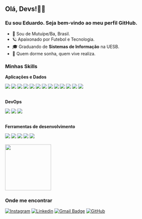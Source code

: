 <h2>Olá, Devs!👋🏽</h2>
<h3>Eu sou Eduardo. Seja bem-vindo ao meu perfil GitHub.</h3>

- 📌 Sou de Mutuípe/Ba, Brasil.
- 🪐 Apaixonado por Futebol e Tecnologia. 
- 🎓 Graduando de **Sistemas de Informação** na UESB.
- 🧠 Quem dorme sonha, quem vive realiza. 

<h3>Minhas Skills</h3>

**Aplicações e Dados**

<div>
  <img
    src="https://img.shields.io/badge/C%2B%2B-00599C?style=for-the-badge&logo=c%2B%2B&logoColor=white"
  />
  <img
    src="https://img.shields.io/badge/Java-ED8B00?style=for-the-badge&logo=openjdk&logoColor=white"
  />
  <img
    src="https://img.shields.io/badge/Node.js-43853D?style=for-the-badge&logo=node.js&logoColor=white"
  />
  <img
    src="https://img.shields.io/badge/TypeScript-007ACC?style=for-the-badge&logo=typescript&logoColor=white"
  />
  <img
    src="https://img.shields.io/badge/JavaScript-F7DF1E?style=for-the-badge&logo=javascript&logoColor=black"
  />
  <img
    src="https://img.shields.io/badge/HTML5-E34F26?style=for-the-badge&logo=html5&logoColor=white"
  />
  <img
    src="https://img.shields.io/badge/CSS3-1572B6?style=for-the-badge&logo=css3&logoColor=white"
  />
  <img
    src="https://img.shields.io/badge/Tailwind_CSS-38B2AC?style=for-the-badge&logo=tailwind-css&logoColor=white"
  />
  <img
    src="https://img.shields.io/badge/Bootstrap-563D7C?style=for-the-badge&logo=bootstrap&logoColor=white"
  />
  <img
    src="https://img.shields.io/badge/Vue.js-35495E?style=for-the-badge&logo=vue.js&logoColor=4FC08D"
  />
  <img
    src="https://img.shields.io/badge/Angular-DD0031?style=for-the-badge&logo=angular&logoColor=white"
  />
  <img
    src="https://img.shields.io/badge/React-20232A?style=for-the-badge&logo=react&logoColor=61DAFB"
  />
  <img
    src="https://img.shields.io/badge/MySQL-00000F?style=for-the-badge&logo=mysql&logoColor=white"
  />
</div>
<br/>

**DevOps**

<div>
  <img
    src="https://img.shields.io/badge/GIT-E44C30?style=for-the-badge&logo=git&logoColor=white"
  />
  <img
    src="https://img.shields.io/badge/GitHub-100000?style=for-the-badge&logo=github&logoColor=white"
  />
  <img
    src="https://img.shields.io/badge/GitLab-330F63?style=for-the-badge&logo=gitlab&logoColor=white"
  />
</div>
<br/>

**Ferramentas de desenvolvimento**
<div>
  <img
    src="https://img.shields.io/badge/Visual_Studio_Code-0078D4?style=for-the-badge&logo=visual%20studio%20code&logoColor=white"
  />
  <img
    src="https://img.shields.io/badge/Eclipse-2C2255?style=for-the-badge&logo=eclipse&logoColor=whit"
  />
  <img
    src="https://img.shields.io/badge/Android_Studio-3DDC84?style=for-the-badge&logo=android-studio&logoColor=white"
  />
  <img
    src="https://img.shields.io/badge/Figma-F24E1E?style=for-the-badge&logo=figma&logoColor=white"
  />
  <img
    src="https://img.shields.io/badge/Notion-000000?style=for-the-badge&logo=notion&logoColor=white"
  />
</div>

<br/>

<a href="https://github.com/eduardoJunior09" title="Eduardo">
  <img height="150em" src="https://github-readme-stats.vercel.app/api?username=eduardoJunior09&theme=dracula&show_icons=true&custom_title=Eduardo%20GitHub%20Stas" />
</a>


<h3>Onde me encontrar</h3>

[![Instagram](https://img.shields.io/badge/Instagram-E4405F?style=flat-square&logo=instagram&logoColor=white)](https://www.instagram.com/junior_ec1/?igshid=NGVhN2U2NjQ0Yg%3D%3D)
[![Linkedin](https://img.shields.io/badge/-Eduardo%20J%C3%BAnior-blue?style=flat-square&logo=Linkedin&logoColor=white&link=https://www.linkedin.com/in/eduardo-j%C3%BAnior-252a99235/)](https://www.linkedin.com/in/eduardo-j%C3%BAnior-252a99235/)
[![Gmail Badge](https://img.shields.io/badge/-eduardojunior.dev@gmail.com-006bed?style=flat-square&logo=Gmail&logoColor=white&link=mailto:eduardojunior.dev@gmail.com)](mailto:eduardojunior.dev@gmail.com)
[![GitHub](https://img.shields.io/github/followers/eduardoJunior09?label=follow&style=social)](https://github.com/eduardoJunior09)

